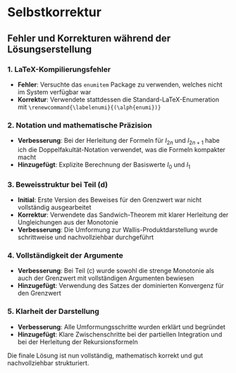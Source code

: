 # Selbstkorrektur

## Fehler und Korrekturen während der Lösungserstellung

### 1. LaTeX-Kompilierungsfehler
- **Fehler**: Versuchte das `enumitem` Package zu verwenden, welches nicht im System verfügbar war
- **Korrektur**: Verwendete stattdessen die Standard-LaTeX-Enumeration mit `\renewcommand{\labelenumi}{(\alph{enumi})}`

### 2. Notation und mathematische Präzision
- **Verbesserung**: Bei der Herleitung der Formeln für $I_{2n}$ und $I_{2n+1}$ habe ich die Doppelfakultät-Notation verwendet, was die Formeln kompakter macht
- **Hinzugefügt**: Explizite Berechnung der Basiswerte $I_0$ und $I_1$

### 3. Beweisstruktur bei Teil (d)
- **Initial**: Erste Version des Beweises für den Grenzwert war nicht vollständig ausgearbeitet
- **Korrektur**: Verwendete das Sandwich-Theorem mit klarer Herleitung der Ungleichungen aus der Monotonie
- **Verbesserung**: Die Umformung zur Wallis-Produktdarstellung wurde schrittweise und nachvollziehbar durchgeführt

### 4. Vollständigkeit der Argumente
- **Verbesserung**: Bei Teil (c) wurde sowohl die strenge Monotonie als auch der Grenzwert mit vollständigen Argumenten bewiesen
- **Hinzugefügt**: Verwendung des Satzes der dominierten Konvergenz für den Grenzwert

### 5. Klarheit der Darstellung
- **Verbesserung**: Alle Umformungsschritte wurden erklärt und begründet
- **Hinzugefügt**: Klare Zwischenschritte bei der partiellen Integration und bei der Herleitung der Rekursionsformeln

Die finale Lösung ist nun vollständig, mathematisch korrekt und gut nachvollziehbar strukturiert.
